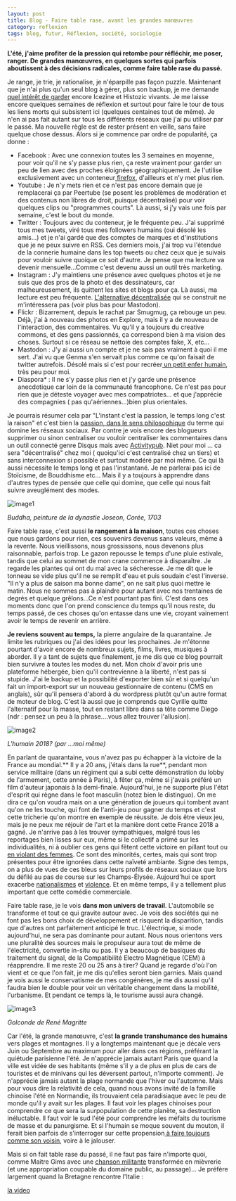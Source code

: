 ```yaml
---
layout: post
title: Blog - Faire table rase, avant les grandes manœuvres
category: reflexion
tags: blog, futur, Réflexion, société, sociologie
---
```

**L'été, j'aime profiter de la pression qui retombe pour réfléchir, me poser, ranger. De grandes manœuvres, en quelques sortes qui parfois aboutissent à des décisions radicales, comme faire table rase du passé.**

Je range, je trie, je rationalise, je n'éparpille pas façon puzzle. Maintenant que je n'ai plus qu'un seul blog à gérer, plus son backup, je me demande <a href="http://cyrille-borne.com/forum/discussion/348/faut-il-effacer-ou-laisser-disparaitre-les-anciennes-pages-web#latest">quel intérêt de garder</a> encore Icezine et Histozic vivants. Je me laisse encore quelques semaines de réflexion et surtout pour faire le tour de tous les liens morts qui subsistent ici (quelques centaines tout de même). Je n'en ai pas fait autant sur tous les différents réseaux que j'ai pu utiliser par le passé. Ma nouvelle règle est de rester présent en veille, sans faire quelque chose dessus. Alors si je commence par ordre de popularité, ça donne :

 * Facebook : Avec une connexion toutes les 3 semaines en moyenne, pour voir qu'il ne s'y passe plus rien, ça reste vraiment pour garder un peu de lien avec des proches éloignées géographiquement. Je l'utilise exclusivement avec un conteneur<a href="https://www.dsfc.net/logiciel-libre/firefox-logiciel-libre/extensions-firefox-quantum/"> firefox</a>, d'ailleurs et n'y met plus rien.
 * Youtube : Je n'y mets rien et ce n'est pas encore demain que je remplacerai ça par Peertube (se posent les problèmes de modération et des contenus non libres de droit, puisque décentralisé) pour voir quelques clips ou "programmes courts". Là aussi, si j'y vais une fois par semaine, c'est le bout du monde.
 * Twitter : Toujours avec du conteneur, je le fréquente peu. J'ai supprimé tous mes tweets, viré tous mes followers humains (oui désolé les amis...) et je n'ai gardé que des comptes de marques et d'institutions que je ne peux suivre en RSS. Ces derniers mois, j'ai trop vu l'étendue de la connerie humaine dans les top tweets ou chez ceux que je suivais pour vouloir suivre quoique ce soit d'autre. Je pense que ma lecture va devenir mensuelle...Comme c'est devenu aussi un outil très marketing.
 * Instagram : J'y maintiens une présence avec quelques photos et je ne suis que des pros de la photo et des dessinateurs, car malheureusement, ils quittent les sites et blogs pour ça. Là aussi, ma lecture est peu fréquente. <a href="https://pixelfed.org">L'alternative décentralisée</a> qui se construit ne m'intéressera pas (voir plus bas pour Mastodon).
 * Flickr : Bizarrement, depuis le rachat par Smugmug, ça rebouge un peu. Déjà, j'ai à nouveau des photos en Explore, mais il y a de nouveau de l'interaction, des commentaires. Vu qu'il y a toujours du creative commons, et des gens passionnés, ça correspond bien à ma vision des choses. Surtout si ce réseau se nettoie des comptes fake, X, etc...
 * Mastodon : J'y ai aussi un compte et je ne sais pas vraiment à quoi il me sert. J'ai vu que Genma s'en servait plus comme ce qu'on faisait de twitter autrefois. Désolé mais si c'est pour recréer<a href="https://fr.wikipedia.org/wiki/Huis_clos_(Sartre)"> un petit enfer humain</a>, très peu pour moi.
 * Diaspora* : Il ne s'y passe plus rien et j'y garde une présence anecdotique car loin de la communauté francophone. Ce n'est pas pour rien que je déteste voyager avec mes compatriotes... et que j'apprécie des compagnies ( pas qu'aériennes...)bien plus orientales.

Je pourrais résumer cela par "L'instant c'est la passion, le temps long c'est la raison" et c'est bien la <a href="https://fr.wikipedia.org/wiki/Passion_(philosophie)">passion, dans le sens philosophique</a> du terme qui domine les réseaux sociaux. Par contre je vois encore des blogueurs supprimer ou sinon centraliser ou vouloir centraliser les commentaires dans un outil connecté genre Disqus mais avec <a href="https://fr.m.wikipedia.org/wiki/ActivityPub">Activitypub</a>. Niet pour moi ... ca sera "décentralisé" chez moi ( quoiqu'ici c'est centralisé chez un tiers) et sans interconnexion si possible et surtout modéré par moi même. Ce qui là aussi nécessite le temps long et pas l'instantané. Je ne parlerai pas ici de Stoïcisme, de Bouddhisme etc... Mais il y a toujours à apprendre dans d'autres types de pensée que celle qui domine, que celle qui nous fait suivre aveuglément des modes.

![image1](https://cheziceman.files.wordpress.com/2018/07/buddha.jpg)

*Buddha, peinture de la dynastie Joseon, Corée, 1703*

Faire table rase, c'est aussi **le rangement à la maison**, toutes ces choses que nous gardons pour rien, ces souvenirs devenus sans valeurs, même à la revente. Nous vieillissons, nous grossissons, nous devenons plus raisonnable, parfois trop. Le gazon repousse le temps d'une pluie estivale, tandis que celui au sommet de mon crane commence à disparaître. Je regarde les plantes qui ont du mal avec la sécheresse. Je me dit que le tonneau se vide plus qu'il ne se remplit d'eau et puis soudain c'est l'inverse. "Il n'y a plus de saison ma bonne dame", on ne sait plus quoi mettre le matin. Nous ne sommes pas à plaindre pour autant avec nos trentaines de degrés et quelque grêlons...Ce n'est pourtant pas fini. C'est dans ces moments donc que l'on prend conscience du temps qu'il nous reste, du temps passé, de ces choses qu'on entasse dans une vie, croyant vainement avoir le temps de revenir en arrière.

**Je reviens souvent au temps,** la pierre angulaire de la quarantaine. Je limite les rubriques ou j'ai des idées pour les prochaines. Je m'étonne pourtant d'avoir encore de nombreux sujets, films, livres, musiques à aborder. Il y a tant de sujets que finalement, je me dis que ce blog pourrait bien survivre à toutes les modes du net. Mon choix d'avoir pris une plateforme hébergée, bien qu'il contrevienne à la liberté, n'est pas si stupide. J'ai le backup et la possibilité d'exporter bien sûr et si quelqu'un fait un import-export sur un nouveau gestionnaire de contenu (CMS en anglais), sûr qu'il pensera d'abord à du wordpress plutôt qu'un autre format de moteur de blog. C'est là aussi que je comprends que Cyrille quitte l'alternatif pour la masse, tout en restant libre dans sa tête comme Diego (ndr : pensez un peu à la phrase....vous allez trouver l'allusion).

![image2](https://cheziceman.files.wordpress.com/2018/07/img_20180717_185919-01.jpeg)

*L'humain 2018? (par ...moi même)*

En parlant de quarantaine, vous n'avez pas pu échapper à la victoire de la France au mondial.** Il y a 20 ans, j'étais dans la rue**, pendant mon service militaire (dans un régiment qui a subi cette démonstration du lobby de l'armement, cette année à Paris), à fêter ça, même si j'avais préféré un film d'auteur japonais à la demi-finale. Aujourd'hui, je ne supporte plus l'état d'esprit qui règne dans le foot masculin (notez bien le distinguo). On me dira ce qu'on voudra mais on a une génération de joueurs qui tombent avant qu'on ne les touche, qui font de l'anti-jeu pour gagner du temps et c'est cette tricherie qu'on montre en exemple de réussite. Je dois être vieux jeu, mais je ne peux me réjouir de l'art et la manière dont cette France 2018 a gagné. Je n'arrive pas à les trouver sympathiques, malgré tous les reportages bien lisses sur eux, même si le collectif a primé sur les individualités, ni à oublier ces gens qui fêtent cette victoire en pillant tout ou <a href="http://www.madmoizelle.com/agressions-sexuelles-femmes-coupe-du-monde-941727">en violant des femmes</a>. Ce sont des minorités, certes, mais qui sont trop présentes pour être ignorées dans cette naïveté ambiante. Signe des temps, on a plus de vues de ces bleus sur leurs profils de réseaux sociaux que lors du défilé au pas de course sur les Champs-Élysée. Aujourd'hui ce sport exacerbe <a href="https://www.lemonde.fr/mondial-2018/article/2018/06/23/serbie-suisse-la-guerre-de-l-ex-yougoslavie-s-invite-a-la-coupe-du-monde_5320224_5193650.html">nationalismes</a> et <a href="http://www.leparisien.fr/sports/football/coupe-du-monde/fete-des-bleus-la-deception-des-supporters-devant-le-crillon-16-07-2018-7823103.php">violence</a>. Et en même temps, il y a tellement plus important que cette comédie commerciale.

Faire table rase, je le vois **dans mon univers de travail**. L'automobile se transforme et tout ce qui gravite autour avec. Je vois des sociétés qui ne font pas les bons choix de développement et risquent la disparition, tandis que d'autres ont parfaitement anticipé le truc. L'électrique, si mode aujourd'hui, ne sera pas dominante pour autant. Nous nous orientons vers une pluralité des sources mais le propulseur aura tout de même de l'électricité, convertie in-situ ou pas. Il y a beaucoup de basiques du traitement du signal, de la Compatibilité Electro Magnétique (CEM) à réapprendre. Il me reste 20 ou 25 ans à tirer? Quand je regarde d'où l'on vient et ce que l'on fait, je me dis qu'elles seront bien garnies. Mais quand je vois aussi le conservatisme de mes congénères, je me dis aussi qu'il faudra bien le double pour voir un véritable changement dans la mobilité, l'urbanisme. Et pendant ce temps là, le tourisme aussi aura changé.

![image3](https://upload.wikimedia.org/wikipedia/en/7/71/Golconde.jpg)

*Golconde de René Magritte*

Car l'été, la grande manœuvre, c'est **la grande transhumance des humains** vers plages et montagnes. Il y a longtemps maintenant que je décale vers Juin ou Septembre au maximum pour aller dans ces régions, préférant la quiétude parisienne l'été. Je n'apprécie jamais autant Paris que quand la ville est vidée de ses habitants (même s'il y a de plus en plus de cars de touristes et de minivans qui les déversent partout, n'importe comment). Je n'apprécie jamais autant la plage normande que l'hiver ou l'automne. Mais pour vous dire la relativité de cela, quand nous avons invité de la famille chinoise l'été en Normandie, ils trouvaient cela paradisiaque avec le peu de monde qu'il y avait sur les plages. Il faut voir les plages chinoises pour comprendre ce que sera la surpopulation de cette planète, sa destruction inéluctable. Il faut voir le sud l'été pour comprendre les méfaits du tourisme de masse et du panurgisme. Et si l'humain se moque souvent du mouton, il ferait bien parfois de s'interroger sur cette propension<a href="https://cheziceman.wordpress.com/2017/06/13/automobile-5-raisons-de-ne-plus-acheter-de-suv/"> à faire toujours comme son voisin</a>, voire à le jalouser.

Mais si on fait table rase du passé, il ne faut pas faire n'importe quoi, comme Maitre Gims avec une <a href="https://fr.wikipedia.org/wiki/Bella_ciao_(chant)">chanson militante</a> transformée en mièvrerie (et une appropriation coupable du domaine public, au passage)... Je préfère largement quand la Bretagne rencontre l'Italie :

[la video](https://www.youtube.com/watch?v=JheXNnOYakE)
